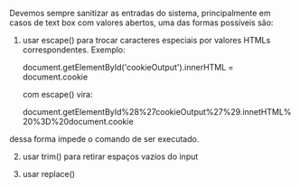 Devemos sempre sanitizar as entradas do sistema, principalmente em casos de text box com valores abertos, uma das formas possíveis são:

1) usar escape() para trocar caracteres especiais por valores HTMLs correspondentes. Exemplo: 

    document.getElementById('cookieOutput').innerHTML = document.cookie

    com escape() vira: 

    document.getElementById%28%27cookieOutput%27%29.innetHTML%20%3D%20document.cookie

dessa forma impede o comando de ser executado.

2) usar trim() para retirar espaços vazios do input

3) usar replace()